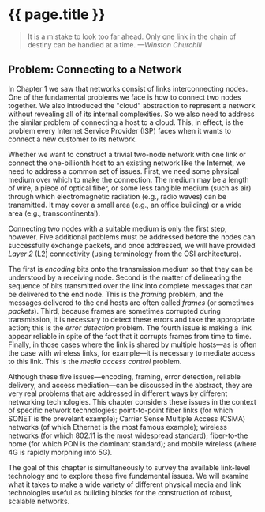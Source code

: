 # {{ page.title }}

> It is a mistake to look too far ahead. Only one link in the chain of
> destiny can be handled at a time. *—Winston Churchill*

## Problem: Connecting to a Network

In Chapter 1 we saw that networks consist of links interconnecting
nodes. One of the fundamental problems we face is how to connect two
nodes together. We also introduced the "cloud" abstraction to represent
a network without revealing all of its internal complexities. So we also
need to address the similar problem of connecting a host to a cloud.
This, in effect, is the problem every Internet Service Provider (ISP) faces
when it wants to connect a new customer to its network.

Whether we want to construct a trivial two-node network with one link or
connect the one-billionth host to an existing network like the Internet,
we need to address a common set of issues. First, we need some physical
medium over which to make the connection. The medium may be a length of
wire, a piece of optical fiber, or some less tangible medium (such as
air) through which electromagnetic radiation (e.g., radio waves) can be
transmitted. It may cover a small area (e.g., an office building) or a
wide area (e.g., transcontinental).

Connecting two nodes with a suitable medium is only the first step,
however. Five additional problems must be addressed before the nodes can
successfully exchange packets, and once addressed, we will have
provided *Layer 2* (L2) connectivity (using terminology from the
OSI architecture).

The first is *encoding* bits onto the transmission medium so that they
can be understood by a receiving node. Second is the matter of
delineating the sequence of bits transmitted over the link into complete
messages that can be delivered to the end node. This is the *framing*
problem, and the messages delivered to the end hosts are often called
*frames* (or sometimes *packets*). Third, because frames are sometimes
corrupted during transmission, it is necessary to detect these errors
and take the appropriate action; this is the *error detection* problem.
The fourth issue is making a link appear reliable in spite of the fact
that it corrupts frames from time to time. Finally, in those cases where
the link is shared by multiple hosts—as is often the case with
wireless links, for example—it is necessary to mediate access to this
link. This is the *media access control* problem.

Although these five issues—encoding, framing, error detection,
reliable delivery, and access mediation—can be discussed in the
abstract, they are very real problems that are addressed in different
ways by different networking technologies. This chapter considers these
issues in the context of specific network technologies: point-to-point
fiber links (for which SONET is the prevelant example); Carrier Sense
Multiple Access (CSMA) networks (of which Ethernet is the most famous
example); wireless networks (for which 802.11 is the most
widespread standard); fiber-to-the home (for which PON is the dominant
standard); and mobile wireless (where 4G is rapidly morphing into 5G).

The goal of this chapter is simultaneously to survey the available
link-level technology and to explore these five fundamental issues. We
will examine what it takes to make a wide variety of different
physical media and link technologies useful as building blocks for the
construction of robust, scalable networks.
